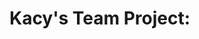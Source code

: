 # Kacy's Team Project: <Title of project>

## Team members names:

## Project description

3-5 sentences describing the project:
1.problem
2.datasets
3. why we think it is interesting

## How to use code in this repository
    code
this scrip contains code that does <>

eg. Sample script usage my_script.py
    python3 my_script.py <arg1> <arg2>
    arg1: is...
    arg2: is...
 
## References
1. Any project we used: eg open source tool, a library, a paper, an online resource, a data source.
